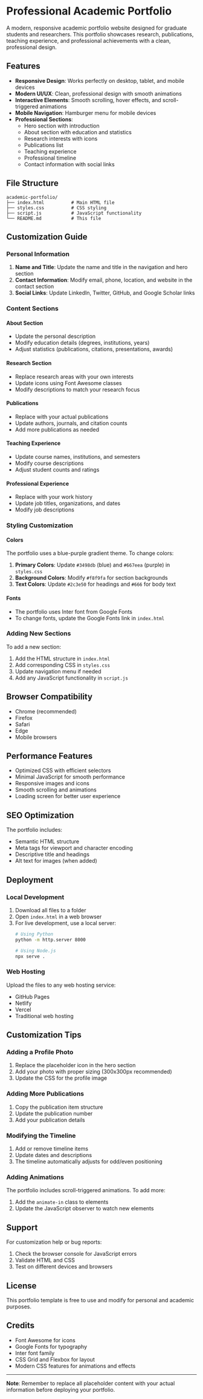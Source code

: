 # Professional Academic Portfolio

A modern, responsive academic portfolio website designed for graduate students and researchers. This portfolio showcases research, publications, teaching experience, and professional achievements with a clean, professional design.

## Features

- **Responsive Design**: Works perfectly on desktop, tablet, and mobile devices
- **Modern UI/UX**: Clean, professional design with smooth animations
- **Interactive Elements**: Smooth scrolling, hover effects, and scroll-triggered animations
- **Mobile Navigation**: Hamburger menu for mobile devices
- **Professional Sections**: 
  - Hero section with introduction
  - About section with education and statistics
  - Research interests with icons
  - Publications list
  - Teaching experience
  - Professional timeline
  - Contact information with social links

## File Structure

```
academic-portfolio/
├── index.html          # Main HTML file
├── styles.css          # CSS styling
├── script.js           # JavaScript functionality
└── README.md           # This file
```

## Customization Guide

### Personal Information

1. **Name and Title**: Update the name and title in the navigation and hero section
2. **Contact Information**: Modify email, phone, location, and website in the contact section
3. **Social Links**: Update LinkedIn, Twitter, GitHub, and Google Scholar links

### Content Sections

#### About Section
- Update the personal description
- Modify education details (degrees, institutions, years)
- Adjust statistics (publications, citations, presentations, awards)

#### Research Section
- Replace research areas with your own interests
- Update icons using Font Awesome classes
- Modify descriptions to match your research focus

#### Publications
- Replace with your actual publications
- Update authors, journals, and citation counts
- Add more publications as needed

#### Teaching Experience
- Update course names, institutions, and semesters
- Modify course descriptions
- Adjust student counts and ratings

#### Professional Experience
- Replace with your work history
- Update job titles, organizations, and dates
- Modify job descriptions

### Styling Customization

#### Colors
The portfolio uses a blue-purple gradient theme. To change colors:

1. **Primary Colors**: Update `#3498db` (blue) and `#667eea` (purple) in `styles.css`
2. **Background Colors**: Modify `#f8f9fa` for section backgrounds
3. **Text Colors**: Update `#2c3e50` for headings and `#666` for body text

#### Fonts
- The portfolio uses Inter font from Google Fonts
- To change fonts, update the Google Fonts link in `index.html`

### Adding New Sections

To add a new section:

1. Add the HTML structure in `index.html`
2. Add corresponding CSS in `styles.css`
3. Update navigation menu if needed
4. Add any JavaScript functionality in `script.js`

## Browser Compatibility

- Chrome (recommended)
- Firefox
- Safari
- Edge
- Mobile browsers

## Performance Features

- Optimized CSS with efficient selectors
- Minimal JavaScript for smooth performance
- Responsive images and icons
- Smooth scrolling and animations
- Loading screen for better user experience

## SEO Optimization

The portfolio includes:
- Semantic HTML structure
- Meta tags for viewport and character encoding
- Descriptive title and headings
- Alt text for images (when added)

## Deployment

### Local Development
1. Download all files to a folder
2. Open `index.html` in a web browser
3. For live development, use a local server:
   ```bash
   # Using Python
   python -m http.server 8000
   
   # Using Node.js
   npx serve .
   ```

### Web Hosting
Upload the files to any web hosting service:
- GitHub Pages
- Netlify
- Vercel
- Traditional web hosting

## Customization Tips

### Adding a Profile Photo
1. Replace the placeholder icon in the hero section
2. Add your photo with proper sizing (300x300px recommended)
3. Update the CSS for the profile image

### Adding More Publications
1. Copy the publication item structure
2. Update the publication number
3. Add your publication details

### Modifying the Timeline
1. Add or remove timeline items
2. Update dates and descriptions
3. The timeline automatically adjusts for odd/even positioning

### Adding Animations
The portfolio includes scroll-triggered animations. To add more:
1. Add the `animate-in` class to elements
2. Update the JavaScript observer to watch new elements

## Support

For customization help or bug reports:
1. Check the browser console for JavaScript errors
2. Validate HTML and CSS
3. Test on different devices and browsers

## License

This portfolio template is free to use and modify for personal and academic purposes.

## Credits

- Font Awesome for icons
- Google Fonts for typography
- Inter font family
- CSS Grid and Flexbox for layout
- Modern CSS features for animations and effects

---

**Note**: Remember to replace all placeholder content with your actual information before deploying your portfolio.

